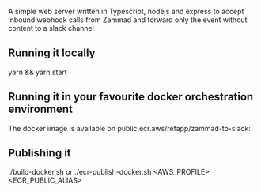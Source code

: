 A simple web server written in Typescript, nodejs and express to accept inbound webhook calls from Zammad and forward only the event without content to a slack channel

## Running it locally

yarn && yarn start

## Running it in your favourite docker orchestration environment

The docker image is available on public.ecr.aws/refapp/zammad-to-slack:<VERSION>

## Publishing it

./build-docker.sh <docker-hub-user>
or
./ecr-publish-docker.sh <AWS_PROFILE> <ECR_PUBLIC_ALIAS>

